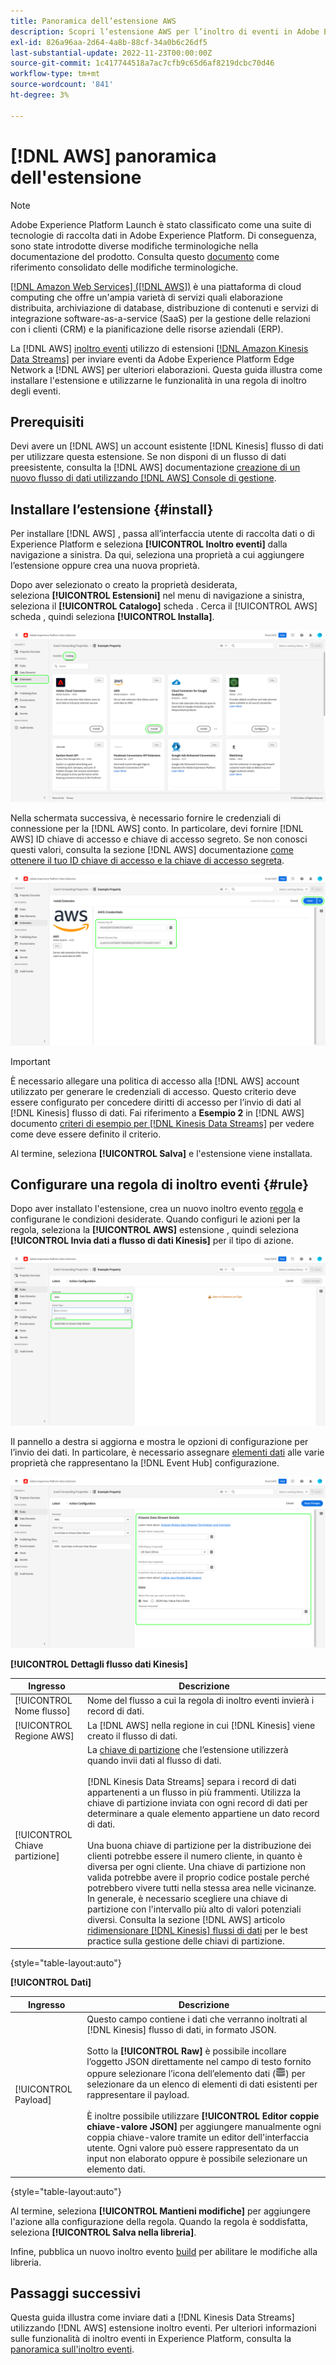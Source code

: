 ```yaml
---
title: Panoramica dell’estensione AWS
description: Scopri l’estensione AWS per l’inoltro di eventi in Adobe Experience Platform.
exl-id: 826a96aa-2d64-4a8b-88cf-34a0b6c26df5
last-substantial-update: 2022-11-23T00:00:00Z
source-git-commit: 1c417744518a7ac7cfb9c65d6af8219dcbc70d46
workflow-type: tm+mt
source-wordcount: '841'
ht-degree: 3%

---
```


# [!DNL AWS] panoramica dell&#39;estensione

>[!NOTE]
>
>Adobe Experience Platform Launch è stato classificato come una suite di tecnologie di raccolta dati in Adobe Experience Platform. Di conseguenza, sono state introdotte diverse modifiche terminologiche nella documentazione del prodotto. Consulta questo [documento](../../../term-updates.md) come riferimento consolidato delle modifiche terminologiche.

[[!DNL Amazon Web Services] ([!DNL AWS])](https://aws.amazon.com/) è una piattaforma di cloud computing che offre un&#39;ampia varietà di servizi quali elaborazione distribuita, archiviazione di database, distribuzione di contenuti e servizi di integrazione software-as-a-service (SaaS) per la gestione delle relazioni con i clienti (CRM) e la pianificazione delle risorse aziendali (ERP).

La [!DNL AWS] [inoltro eventi](../../../ui/event-forwarding/overview.md) utilizzo di estensioni [[!DNL Amazon Kinesis Data Streams]](https://docs.aws.amazon.com/streams/latest/dev/introduction.html) per inviare eventi da Adobe Experience Platform Edge Network a [!DNL AWS] per ulteriori elaborazioni. Questa guida illustra come installare l&#39;estensione e utilizzarne le funzionalità in una regola di inoltro degli eventi.

## Prerequisiti

Devi avere un [!DNL AWS] un account esistente [!DNL Kinesis] flusso di dati per utilizzare questa estensione. Se non disponi di un flusso di dati preesistente, consulta la [!DNL AWS] documentazione [creazione di un nuovo flusso di dati utilizzando [!DNL AWS] Console di gestione](https://docs.aws.amazon.com/streams/latest/dev/how-do-i-create-a-stream.html).

## Installare l’estensione {#install}

Per installare [!DNL AWS] , passa all’interfaccia utente di raccolta dati o di Experience Platform e seleziona **[!UICONTROL Inoltro eventi]** dalla navigazione a sinistra. Da qui, seleziona una proprietà a cui aggiungere l’estensione oppure crea una nuova proprietà.

Dopo aver selezionato o creato la proprietà desiderata, seleziona **[!UICONTROL Estensioni]** nel menu di navigazione a sinistra, seleziona il **[!UICONTROL Catalogo]** scheda . Cerca il [!UICONTROL AWS] scheda , quindi seleziona **[!UICONTROL Installa]**.

![La [!UICONTROL Installa] pulsante selezionato per [!UICONTROL AWS] estensione nell’interfaccia utente di raccolta dati.](../../../images/extensions/server/aws/install.png)

Nella schermata successiva, è necessario fornire le credenziali di connessione per la [!DNL AWS] conto. In particolare, devi fornire [!DNL AWS] ID chiave di accesso e chiave di accesso segreto. Se non conosci questi valori, consulta la sezione [!DNL AWS] documentazione [come ottenere il tuo ID chiave di accesso e la chiave di accesso segreta](https://docs.aws.amazon.com/powershell/latest/userguide/pstools-appendix-sign-up.html).

![ID chiave di accesso e chiave di accesso segreto aggiunti nella visualizzazione di configurazione dell&#39;estensione.](../../../images/extensions/server/aws/credentials.png)

>[!IMPORTANT]
>
>È necessario allegare una politica di accesso alla [!DNL AWS] account utilizzato per generare le credenziali di accesso. Questo criterio deve essere configurato per concedere diritti di accesso per l’invio di dati al [!DNL Kinesis] flusso di dati. Fai riferimento a **Esempio 2** in [!DNL AWS] documento [criteri di esempio per [!DNL Kinesis Data Streams]](https://docs.aws.amazon.com/streams/latest/dev/controlling-access.html#kinesis-using-iam-examples) per vedere come deve essere definito il criterio.

Al termine, seleziona **[!UICONTROL Salva]** e l&#39;estensione viene installata.

## Configurare una regola di inoltro eventi {#rule}

Dopo aver installato l&#39;estensione, crea un nuovo inoltro evento [regola](../../../ui/managing-resources/rules.md) e configurane le condizioni desiderate. Quando configuri le azioni per la regola, seleziona la **[!UICONTROL AWS]** estensione , quindi seleziona **[!UICONTROL Invia dati a flusso di dati Kinesis]** per il tipo di azione.

![La [!UICONTROL Invia dati a flusso di dati Kinesis] tipo di azione selezionato per una regola nell&#39;interfaccia utente Raccolta dati.](../../../images/extensions/server/aws/select-action-type.png)

Il pannello a destra si aggiorna e mostra le opzioni di configurazione per l’invio dei dati. In particolare, è necessario assegnare [elementi dati](../../../ui/managing-resources/data-elements.md) alle varie proprietà che rappresentano la [!DNL Event Hub] configurazione.

![Le opzioni di configurazione per [!UICONTROL Invia dati a flusso di dati Kinesis] tipo di azione mostrato nell’interfaccia utente.](../../../images/extensions/server/aws/data-stream-details.png)

**[!UICONTROL Dettagli flusso dati Kinesis]**

| Ingresso | Descrizione |
| --- | --- |
| [!UICONTROL Nome flusso] | Nome del flusso a cui la regola di inoltro eventi invierà i record di dati. |
| [!UICONTROL Regione AWS] | La [!DNL AWS] nella regione in cui [!DNL Kinesis] viene creato il flusso di dati. |
| [!UICONTROL Chiave partizione] | La [chiave di partizione](https://docs.aws.amazon.com/streams/latest/dev/key-concepts.html#partition-key) che l’estensione utilizzerà quando invii dati al flusso di dati.<br><br>[!DNL Kinesis Data Streams] separa i record di dati appartenenti a un flusso in più frammenti. Utilizza la chiave di partizione inviata con ogni record di dati per determinare a quale elemento appartiene un dato record di dati.<br><br>Una buona chiave di partizione per la distribuzione dei clienti potrebbe essere il numero cliente, in quanto è diversa per ogni cliente. Una chiave di partizione non valida potrebbe avere il proprio codice postale perché potrebbero vivere tutti nella stessa area nelle vicinanze. In generale, è necessario scegliere una chiave di partizione con l&#39;intervallo più alto di valori potenziali diversi. Consulta la sezione [!DNL AWS] articolo [ridimensionare [!DNL Kinesis] flussi di dati](https://aws.amazon.com/blogs/big-data/under-the-hood-scaling-your-kinesis-data-streams/) per le best practice sulla gestione delle chiavi di partizione. |

{style="table-layout:auto"}

**[!UICONTROL Dati]**

| Ingresso | Descrizione |
| --- | --- |
| [!UICONTROL Payload] | Questo campo contiene i dati che verranno inoltrati al [!DNL Kinesis] flusso di dati, in formato JSON.<br><br>Sotto la **[!UICONTROL Raw]** è possibile incollare l’oggetto JSON direttamente nel campo di testo fornito oppure selezionare l’icona dell’elemento dati (![Icona del set di dati](../../../images/extensions/server/aws/data-element-icon.png)) per selezionare da un elenco di elementi di dati esistenti per rappresentare il payload.<br><br>È inoltre possibile utilizzare **[!UICONTROL Editor coppie chiave-valore JSON]** per aggiungere manualmente ogni coppia chiave-valore tramite un editor dell&#39;interfaccia utente. Ogni valore può essere rappresentato da un input non elaborato oppure è possibile selezionare un elemento dati. |

{style="table-layout:auto"}

Al termine, seleziona **[!UICONTROL Mantieni modifiche]** per aggiungere l&#39;azione alla configurazione della regola. Quando la regola è soddisfatta, seleziona **[!UICONTROL Salva nella libreria]**.

Infine, pubblica un nuovo inoltro evento [build](../../../ui/publishing/builds.md) per abilitare le modifiche alla libreria.

## Passaggi successivi

Questa guida illustra come inviare dati a [!DNL Kinesis Data Streams] utilizzando [!DNL AWS] estensione inoltro eventi. Per ulteriori informazioni sulle funzionalità di inoltro eventi in Experience Platform, consulta la [panoramica sull&#39;inoltro eventi](../../../ui/event-forwarding/overview.md).
